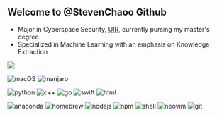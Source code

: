 ## Welcome to @StevenChaoo Github
- Major in Cyberspace Security, [UIR](https://www.uir.cn), currently pursing my master's degree
- Specialized in Machine Learning with an emphasis on Knowledge Extraction

![](https://github-readme-stats.vercel.app/api?username=StevenChaoo&show_icons=true&bg_color=30,e96443,904e95&title_color=fff&text_color=fff)

![macOS](https://img.shields.io/badge/macOS-000000?style=flat&logo=apple&logoColor=ffffff)
![manjaro](https://img.shields.io/badge/Manjaro-35bf5c?style=flat&logo=manjaro&logoColor=ffffff)

![python](https://img.shields.io/badge/Python-3776ab?style=flat&logo=Python&logoColor=ffffff)
![c++](https://img.shields.io/badge/C++-00599c?style=flat&logo=c&logoColor=ffffff)
![go](https://img.shields.io/badge/Go-00add8?style=flat&logo=go&logoColor=ffffff)
![swift](https://img.shields.io/badge/Swift-fa7343?style=flat&logo=Swift&logoColor=ffffff)
![html](https://img.shields.io/badge/Html-e34f26?style=flat&logo=html5&logoColor=ffffff)

![anaconda](https://img.shields.io/badge/Anaconda-44a833?style=flat&logo=anaconda&logoColor=ffffff)
![homebrew](https://img.shields.io/badge/Homebrew-fbb040?style=flat&logo=homebrew&logoColor=ffffff)
![nodejs](https://img.shields.io/badge/Nodejs-339933?style=flat&logo=node.js&logoColor=ffffff)
![npm](https://img.shields.io/badge/Npm-cb3837?style=flat&logo=npm&logoColor=ffffff)
![shell](https://img.shields.io/badge/Zsh-4d4d4d?style=flat&logo=windows-terminal&logoColor=ffffff)
![neovim](https://img.shields.io/badge/Neovim-57a143?style=flat&logo=Neovim&logoColor=ffffff)
![git](https://img.shields.io/badge/Git-f05032?style=flat&logo=git&logoColor=ffffff)
